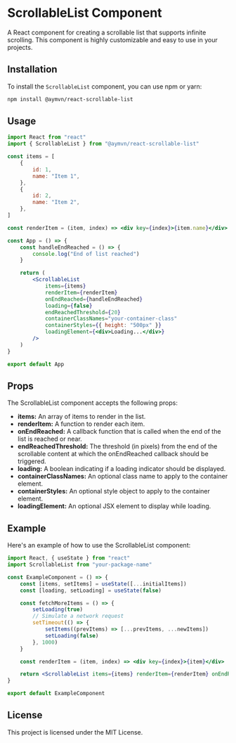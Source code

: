 # ScrollableList Component

A React component for creating a scrollable list that supports infinite scrolling. This component is highly customizable and easy to use in your projects.

## Installation

To install the `ScrollableList` component, you can use npm or yarn:

```bash
npm install @aymvn/react-scrollable-list
```

## Usage

```jsx
import React from "react"
import { ScrollableList } from "@aymvn/react-scrollable-list"

const items = [
	{
		id: 1,
		name: "Item 1",
	},
	{
		id: 2,
		name: "Item 2",
	},
]

const renderItem = (item, index) => <div key={index}>{item.name}</div>

const App = () => {
	const handleEndReached = () => {
		console.log("End of list reached")
	}

	return (
		<ScrollableList
			items={items}
			renderItem={renderItem}
			onEndReached={handleEndReached}
			loading={false}
			endReachedThreshold={20}
			containerClassNames="your-container-class"
			containerStyles={{ height: "500px" }}
			loadingElement={<div>Loading...</div>}
		/>
	)
}

export default App
```

## Props

The ScrollableList component accepts the following props:

-   **items:** An array of items to render in the list.
-   **renderItem:** A function to render each item.
-   **onEndReached:** A callback function that is called when the end of the list is reached or near.
-   **endReachedThreshold:** The threshold (in pixels) from the end of the scrollable content at which the onEndReached callback should be triggered.
-   **loading:** A boolean indicating if a loading indicator should be displayed.
-   **containerClassNames:** An optional class name to apply to the container element.
-   **containerStyles:** An optional style object to apply to the container element.
-   **loadingElement:** An optional JSX element to display while loading.

## Example

Here's an example of how to use the ScrollableList component:

```jsx
import React, { useState } from "react"
import ScrollableList from "your-package-name"

const ExampleComponent = () => {
	const [items, setItems] = useState([...initialItems])
	const [loading, setLoading] = useState(false)

	const fetchMoreItems = () => {
		setLoading(true)
		// Simulate a network request
		setTimeout(() => {
			setItems((prevItems) => [...prevItems, ...newItems])
			setLoading(false)
		}, 1000)
	}

	const renderItem = (item, index) => <div key={index}>{item}</div>

	return <ScrollableList items={items} renderItem={renderItem} onEndReached={fetchMoreItems} loading={loading} />
}

export default ExampleComponent
```

## License

This project is licensed under the MIT License.
